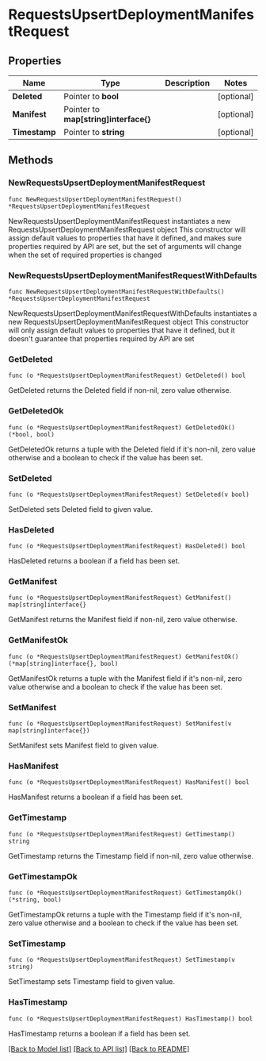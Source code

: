 # RequestsUpsertDeploymentManifestRequest

## Properties

Name | Type | Description | Notes
------------ | ------------- | ------------- | -------------
**Deleted** | Pointer to **bool** |  | [optional] 
**Manifest** | Pointer to **map[string]interface{}** |  | [optional] 
**Timestamp** | Pointer to **string** |  | [optional] 

## Methods

### NewRequestsUpsertDeploymentManifestRequest

`func NewRequestsUpsertDeploymentManifestRequest() *RequestsUpsertDeploymentManifestRequest`

NewRequestsUpsertDeploymentManifestRequest instantiates a new RequestsUpsertDeploymentManifestRequest object
This constructor will assign default values to properties that have it defined,
and makes sure properties required by API are set, but the set of arguments
will change when the set of required properties is changed

### NewRequestsUpsertDeploymentManifestRequestWithDefaults

`func NewRequestsUpsertDeploymentManifestRequestWithDefaults() *RequestsUpsertDeploymentManifestRequest`

NewRequestsUpsertDeploymentManifestRequestWithDefaults instantiates a new RequestsUpsertDeploymentManifestRequest object
This constructor will only assign default values to properties that have it defined,
but it doesn't guarantee that properties required by API are set

### GetDeleted

`func (o *RequestsUpsertDeploymentManifestRequest) GetDeleted() bool`

GetDeleted returns the Deleted field if non-nil, zero value otherwise.

### GetDeletedOk

`func (o *RequestsUpsertDeploymentManifestRequest) GetDeletedOk() (*bool, bool)`

GetDeletedOk returns a tuple with the Deleted field if it's non-nil, zero value otherwise
and a boolean to check if the value has been set.

### SetDeleted

`func (o *RequestsUpsertDeploymentManifestRequest) SetDeleted(v bool)`

SetDeleted sets Deleted field to given value.

### HasDeleted

`func (o *RequestsUpsertDeploymentManifestRequest) HasDeleted() bool`

HasDeleted returns a boolean if a field has been set.

### GetManifest

`func (o *RequestsUpsertDeploymentManifestRequest) GetManifest() map[string]interface{}`

GetManifest returns the Manifest field if non-nil, zero value otherwise.

### GetManifestOk

`func (o *RequestsUpsertDeploymentManifestRequest) GetManifestOk() (*map[string]interface{}, bool)`

GetManifestOk returns a tuple with the Manifest field if it's non-nil, zero value otherwise
and a boolean to check if the value has been set.

### SetManifest

`func (o *RequestsUpsertDeploymentManifestRequest) SetManifest(v map[string]interface{})`

SetManifest sets Manifest field to given value.

### HasManifest

`func (o *RequestsUpsertDeploymentManifestRequest) HasManifest() bool`

HasManifest returns a boolean if a field has been set.

### GetTimestamp

`func (o *RequestsUpsertDeploymentManifestRequest) GetTimestamp() string`

GetTimestamp returns the Timestamp field if non-nil, zero value otherwise.

### GetTimestampOk

`func (o *RequestsUpsertDeploymentManifestRequest) GetTimestampOk() (*string, bool)`

GetTimestampOk returns a tuple with the Timestamp field if it's non-nil, zero value otherwise
and a boolean to check if the value has been set.

### SetTimestamp

`func (o *RequestsUpsertDeploymentManifestRequest) SetTimestamp(v string)`

SetTimestamp sets Timestamp field to given value.

### HasTimestamp

`func (o *RequestsUpsertDeploymentManifestRequest) HasTimestamp() bool`

HasTimestamp returns a boolean if a field has been set.


[[Back to Model list]](../README.md#documentation-for-models) [[Back to API list]](../README.md#documentation-for-api-endpoints) [[Back to README]](../README.md)


